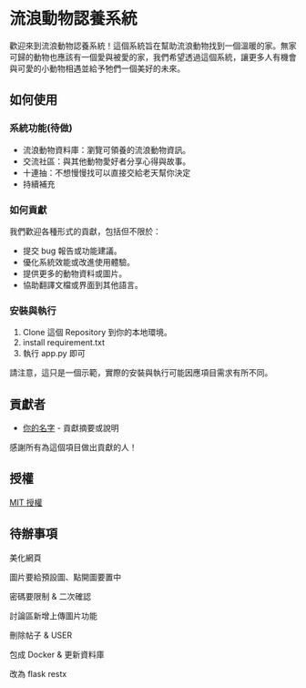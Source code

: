 # 流浪動物認養系統

歡迎來到流浪動物認養系統！這個系統旨在幫助流浪動物找到一個溫暖的家。無家可歸的動物也應該有一個愛與被愛的家，我們希望透過這個系統，讓更多人有機會與可愛的小動物相遇並給予牠們一個美好的未來。

## 如何使用

### 系統功能(待做)

- 流浪動物資料庫：瀏覽可領養的流浪動物資訊。
- 交流社區：與其他動物愛好者分享心得與故事。
- 十連抽：不想慢慢找可以直接交給老天幫你決定
- 持續補充

### 如何貢獻

我們歡迎各種形式的貢獻，包括但不限於：

- 提交 bug 報告或功能建議。
- 優化系統效能或改進使用體驗。
- 提供更多的動物資料或圖片。
- 協助翻譯文檔或界面到其他語言。

### 安裝與執行

1. Clone 這個 Repository 到你的本地環境。
2. install requirement.txt
3. 執行 app.py 即可

請注意，這只是一個示範，實際的安裝與執行可能因應項目需求有所不同。

## 貢獻者

- [你的名字](link_to_your_github_profile) - 貢獻摘要或說明

感謝所有為這個項目做出貢獻的人！

## 授權

[MIT 授權](LICENSE)


## 待辦事項

美化網頁

圖片要給預設圖、點開圖要置中

密碼要限制 & 二次確認

討論區新增上傳圖片功能

刪除帖子 & USER

包成 Docker & 更新資料庫

改為 flask restx

